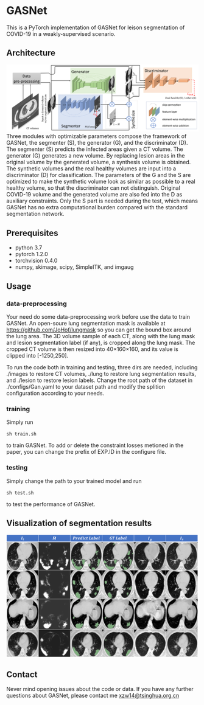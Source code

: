 # GASNet
This is a PyTorch implementation of GASNet for leison segmentation of COVID-19 in a weakly-supervised scenario.

## Architecture
![GASNet](./pics/pipeline.png "pipeline of GASNet")
Three modules with optimizable parameters compose the framework of GASNet, the segmenter (S), the generator (G), and the discriminator (D). 
    The segmenter (S) predicts the infected areas given a CT volume. The generator (G) generates
    a new volume. By replacing lesion areas in the original volume by the generated volume,
    a synthesis volume is obtained. 
    The synthetic volumes and the real healthy volumes are input into a discriminator (D) for classification. The parameters of the G and the S are
      optimized to make the synthetic volume look as similar as possible to a real healthy volume, so that the discriminator can not distinguish. 
      Original COVID-19 volume and the generated volume are also fed into the D as auxiliary constraints. 
      Only the S part is needed during the test, 
      which means GASNet has no extra computational 
      burden compared with the standard segmentation network. 

## Prerequisites
- python 3.7
- pytorch 1.2.0
- torchvision 0.4.0
- numpy, skimage, scipy, SimpleITK, and imgaug

## Usage 
### data-preprocessing 
Your need do some data-preprocessing work before use the data to train GASNet. An open-soure lung segmentation mask is available at <https://github.com/JoHof/lungmask> so you can get the bound box around the lung area. The 3D volume sample of each CT, along with the lung mask and lesion segmentation label (if any),
is cropped along the lung mask. The cropped CT volume is then
resized into 40×160×160, and its value is clipped into [-1250,250]. 


To run the code both in training and testing, three dirs are needed, including ./images to restore CT volumes, ./lung to restore lung segmentation results, and ./lesion to restore lesion labels. Change the root path of the dataset in ./configs/Gan.yaml to your dataset path and modify the splition configuration according to your needs. 

### training
Simply run 
```
sh train.sh
```
to train GASNet. To add or delete the constraint losses metioned in the paper, you can change the prefix of EXP.ID in the configure file.

### testing
Simply change the path to your trained model and run 
```
sh test.sh
```
to test the performance of GASNet. 
## Visualization of segmentation results
![vis2](./pics/vis2.png)


## Contact
Never mind opening issues about the code or data. If you have any further questions about GASNet, please contact me <xzw14@tsinghua.org.cn>

